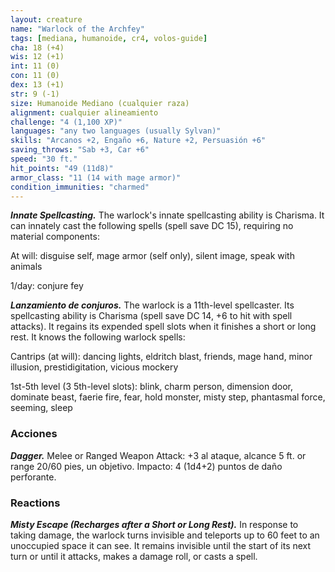```yaml
---
layout: creature
name: "Warlock of the Archfey"
tags: [mediana, humanoide, cr4, volos-guide]
cha: 18 (+4)
wis: 12 (+1)
int: 11 (0)
con: 11 (0)
dex: 13 (+1)
str: 9 (-1)
size: Humanoide Mediano (cualquier raza)
alignment: cualquier alineamiento
challenge: "4 (1,100 XP)"
languages: "any two languages (usually Sylvan)"
skills: "Arcanos +2, Engaño +6, Nature +2, Persuasión +6"
saving_throws: "Sab +3, Car +6"
speed: "30 ft."
hit_points: "49 (11d8)"
armor_class: "11 (14 with mage armor)"
condition_immunities: "charmed"
---
```


***Innate Spellcasting.*** The warlock's innate spellcasting ability is Charisma. It can innately cast the following spells (spell save DC 15), requiring no material components:

At will: disguise self, mage armor (self only), silent image, speak with animals

1/day: conjure fey

***Lanzamiento de conjuros.*** The warlock is a 11th-level spellcaster. Its spellcasting ability is Charisma (spell save DC 14, +6 to hit with spell attacks). It regains its expended spell slots when it finishes a short or long rest. It knows the following warlock spells:

Cantrips (at will): dancing lights, eldritch blast, friends, mage hand, minor illusion, prestidigitation, vicious mockery

1st-5th level (3 5th-level slots): blink, charm person, dimension door, dominate beast, faerie fire, fear, hold monster, misty step, phantasmal force, seeming, sleep

### Acciones

***Dagger.*** Melee or Ranged Weapon Attack: +3 al ataque, alcance 5 ft. or range 20/60 pies, un objetivo. Impacto: 4 (1d4+2) puntos de daño perforante.

### Reactions

***Misty Escape (Recharges after a Short or Long Rest).*** In response to taking damage, the warlock turns invisible and teleports up to 60 feet to an unoccupied space it can see. It remains invisible until the start of its next turn or until it attacks, makes a damage roll, or casts a spell.